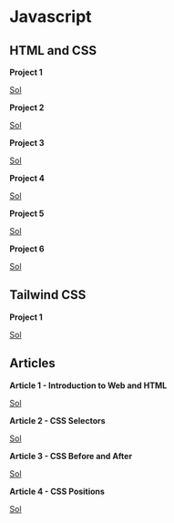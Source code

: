 # Javascript

## HTML and CSS

**Project 1**

[Sol](./HTML/Project%2001/style.css)

**Project 2**

[Sol](./HTML/Project%2002/style.css)

**Project 3**

[Sol](./HTML/Project%2003/style.css)

**Project 4**

[Sol](./HTML/Project%2004/style.css)

**Project 5**

[Sol](./HTML/Project%2005/style.css)

**Project 6**

[Sol](./HTML/Project%2006/style.css)

## Tailwind CSS

**Project 1**

[Sol](./Tailwind%20CSS/index.html)

## Articles

**Article 1 - Introduction to Web and HTML**

[Sol](https://reeteshtiwari.hashnode.dev/introduction-to-web-servers-and-html)

**Article 2 - CSS Selectors**

[Sol](https://reeteshtiwari.hashnode.dev/css-selectors)

**Article 3 - CSS Before and After**

[Sol](https://reeteshtiwari.hashnode.dev/css-before-and-after)

**Article 4 - CSS Positions**

[Sol](https://reeteshtiwari.hashnode.dev/css-positions)

